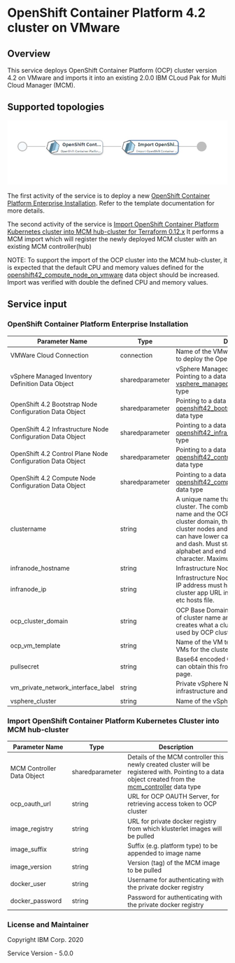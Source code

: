 # OpenShift Container Platform 4.2 cluster on VMware 

## Overview
This service deploys OpenShift Container Platform (OCP) cluster version 4.2 on VMware and imports it into an existing 2.0.0 IBM CLoud Pak for Multi Cloud Manager (MCM).


## Supported topologies
![alt text](./OCP.jpg)

The first activity of the service is to deploy a new [OpenShift Container Platform Enterprise Installation](https://github.com/IBM-CAMHub-Open/template_openshift_installer/tree/4.2/terraform12/vmware/terraform). Refer to the template documentation for more details. 

The second activity of the service is [Import OpenShift Container Platform Kubernetes cluster into MCM hub-cluster for Terraform 0.12.x](https://github.com/IBM-CAMHub-Open/template_mcm_install/tree/5.0.0/terraform12/OCP/terraform) It performs a MCM import which will register the newly deployed MCM cluster with an existing MCM controller(hub) 

NOTE: To support the import of the OCP cluster into the MCM hub-cluster, it is expected that the default CPU and memory values defined for the [openshift42_compute_node_on_vmware](https://github.com/IBM-CAMHub-Open/template_cam_common/blob/4.1.0/common/datatypes/openshift42_compute_node_on_vmware.json) data object should be increased.  Import was verified with double the defined CPU and memory values.


## Service input

### OpenShift Container Platform Enterprise Installation

| Parameter Name | Type | Description |
| ----- | ----------| ----- |
| VMWare Cloud Connection | connection | Name of the VMware cloud connection used to deploy the OpenShift Container Platform |
| vSphere Managed Inventory Definition Data Object | sharedparameter | vSphere Managed Inventory Definition. Pointing to a data object created from the [vsphere_managed_inventory_definition](https://github.com/IBM-CAMHub-Open/template_cam_common/blob/3.2.1/common/datatypes/vsphere_inventory.json) data type |
| OpenShift 4.2 Bootstrap Node Configuration Data Object | sharedparameter | Pointing to a data object created from the [openshift42_bootstrap_node_on_vmware](https://github.com/IBM-CAMHub-Open/template_cam_common/blob/4.1.0/common/datatypes/openshift42_bootstrap_node_on_vmware.json) data type |
| OpenShift 4.2 Infrastructure Node Configuration Data Object | sharedparameter | Pointing to a data object created from the [openshift42_infra_node_on_vmware](https://github.com/IBM-CAMHub-Open/template_cam_common/blob/4.1.0/common/datatypes/openshift42_infra_node_on_vmware.json) data type |
| OpenShift 4.2 Control Plane Node Configuration Data Object | sharedparameter | Pointing to a data object created from the [openshift42_control_plane_node_on_vmware](https://github.com/IBM-CAMHub-Open/template_cam_common/blob/4.1.0/common/datatypes/openshift42_control_plane_node_on_vmware.json) data type |
| OpenShift 4.2 Compute Node Configuration Data Object | sharedparameter | Pointing to a data object created from the [openshift42_compute_node_on_vmware](https://github.com/IBM-CAMHub-Open/template_cam_common/blob/4.1.0/common/datatypes/openshift42_compute_node_on_vmware.json) data type |
| clustername | string | A unique name that identifies each OCP cluster. The combination of this cluster name and the OCP domain name creates a cluster domain, that will be used by OCP cluster nodes and the URLs. Cluster name can have lower case alphabets, numbers and dash. Must start with lower case alphabet and end with alpha-numeric character. Maximum length is 32 characters. |
| infranode_hostname | string | Infrastructure Node Hostname |
| infranode_ip | string | Infrastructure Node Public IP Address. This IP address must have a mapping to the OCP cluster app URL in your DNS or in your local etc hosts file. |
| ocp\_cluster\_domain | string | OCP Base Domain Name. The combination of cluster name and this domain name creates what a cluster domain, that will be used by OCP cluster nodes and the URLs. |
| ocp\_vm\_template | string | Name of the VM template to clone to create VMs for the cluster. |
| pullsecret | string | Base64 encoded OCP image pull secret. You can obtain this from your Red Hat account page. |
| vm\_private\_network_interface_label | string | Private vSphere Network name for infrastructure and OCP cluster VM. |
| vsphere_cluster | string | Name of the vSphere cluster. |

### Import OpenShift Container Platform Kubernetes Cluster into MCM hub-cluster

| Parameter Name | Type | Description |
| ----- | ----------| ----- |
| MCM Controller Data Object | sharedparameter | Details of the MCM controller this newly created cluster will be registered with. Pointing to a data object created from the [mcm_controller](https://github.com/IBM-CAMHub-Open/template_cam_common/blob/3.2.1/common/datatypes/mcm_controller.json) data type |
| ocp\_oauth\_url | string | URL for OCP OAUTH Server, for retrieving access token to OCP cluster |
| image_registry | string | URL for private docker registry from which klusterlet images will be pulled |
| image_suffix | string | Suffix (e.g. platform type) to be appended to image name |
| image_version | string | Version (tag) of the MCM image to be pulled |
| docker_user | string | Username for authenticating with the private docker registry |
| docker_password | string | Password for authenticating with the private docker registry |

### License and Maintainer

Copyright IBM Corp. 2020

Service Version - 5.0.0  